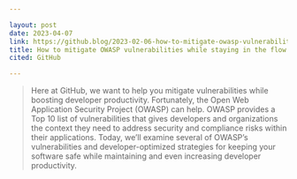 ```yaml
---

layout: post
date: 2023-04-07
link: https://github.blog/2023-02-06-how-to-mitigate-owasp-vulnerabilities-while-staying-in-the-flow/
title: How to mitigate OWASP vulnerabilities while staying in the flow
cited: GitHub

---
```


> Here at GitHub, we want to help you mitigate vulnerabilities while boosting developer productivity. Fortunately, the Open Web Application Security Project (OWASP) can help. OWASP provides a Top 10 list of vulnerabilities that gives developers and organizations the context they need to address security and compliance risks within their applications. Today, we’ll examine several of OWASP’s vulnerabilities and developer-optimized strategies for keeping your software safe while maintaining and even increasing developer productivity.